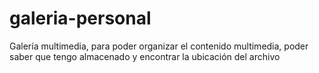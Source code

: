 # galeria-personal
Galería multimedia, para poder organizar el contenido multimedia, poder saber que tengo almacenado y encontrar la ubicación del archivo 
